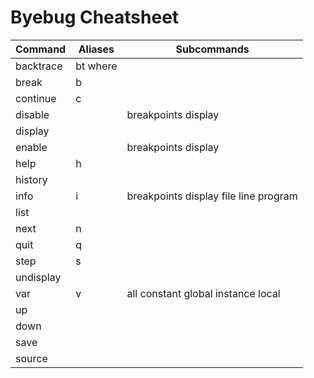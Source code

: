 # Byebug Cheatsheet

Command   | Aliases  | Subcommands
----------|----------|------------
backtrace | bt where |
break     | b        |
continue  | c        |
disable   |          | breakpoints display
display   |          |
enable    |          | breakpoints display
help      | h        |
history   |          |
info      | i        | breakpoints display file line program
list      |          |
next      | n        |
quit      | q        |
step      | s        |
undisplay |          |
var       | v        | all constant global instance local
up        |          |
down      |          |
save      |          |
source    |          |
